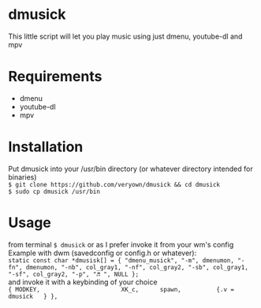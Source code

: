 # dmusick
This little script will let you play music using just dmenu, youtube-dl and mpv


# Requirements 
  - dmenu
  - youtube-dl 
  - mpv 
  
 # Installation 
 
  Put dmusick into your /usr/bin directory (or whatever directory intended for binaries) <br />
    ```$ git clone https://github.com/veryown/dmusick && cd dmusick``` <br />
    ```$ sudo cp dmusick /usr/bin```
  
  # Usage 
   from terminal
      ```$ dmusick```
   or as I prefer invoke it from your wm's config 
     Example with dwm (savedconfig or config.h or whatever): <br />
     ```static const char *dmusisk[] = { "dmenu_musick", "-m", dmenumon, "-fn", dmenumon, "-nb", col_gray1, "-nf", col_gray2, "-sb", col_gray1, "-sf", col_gray2, "-p", "♬ ", NULL };```<br />
     and invoke it with a keybinding of your choice <br />
      ```{ MODKEY,                       XK_c,      spawn,          {.v = dmusick   } },```<br />
      
